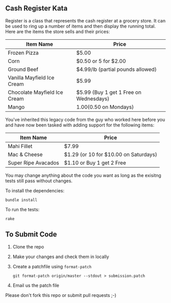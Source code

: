 Cash Register Kata
------------------

Register is a class that represents the cash register at a
grocery store. It can be used to ring up a number of items and then display the
running total. Here are the items the store sells and their prices:

| Item Name                    | Price                                  |
|------------------------------|----------------------------------------|
| Frozen Pizza                 | $5.00                                  |
| Corn                         | $0.50 or 5 for $2.00                   |
| Ground Beef                  | $4.99/lb (partial pounds allowed)      |
| Vanilla Mayfield Ice Cream   | $5.99                                  |
| Chocolate Mayfield Ice Cream | $5.99 (Buy 1 get 1 Free on Wednesdays) |
| Mango                        | $1.00 ($0.50 on Mondays)               |

You've inherited this legacy code from the guy who worked here before you and
have now been tasked with adding support for the following items:

| Item Name           | Price                                 |
|---------------------|---------------------------------------|
| Mahi Fillet         | $7.99                                 |
| Mac & Cheese        | $1.29 (or 10 for $10.00 on Saturdays) |
| Super Ripe Avacados | $1.10 or Buy 1 get 2 Free             |

You may change anything about the code you want as long as the exisitng tests
still pass without changes.

To install the dependencies:

    bundle install

To run the tests:

    rake

To Submit Code
--------------

1. Clone the repo
2. Make your changes and check them in locally
3. Create a patchfile using `format-patch`

    `git format-patch origin/master --stdout > submission.patch`

4. Email us the patch file

Please don't fork this repo or submit pull requests ;-)
